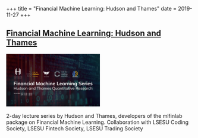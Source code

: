 +++
title = "Financial Machine Learning: Hudson and Thames"
date = 2019-11-27
+++

## [Financial Machine Learning: Hudson and Thames](https://www.facebook.com/events/734217300377896/)

<img src = "/2019/hudson-thames.jpg" height=20% width=50%> 

2-day lecture series by Hudson and Thames, developers of the mlfinlab package on Financial Machine Learning. Collaboration with LSESU Coding Society, LSESU Fintech Society, LSESU Trading Society

